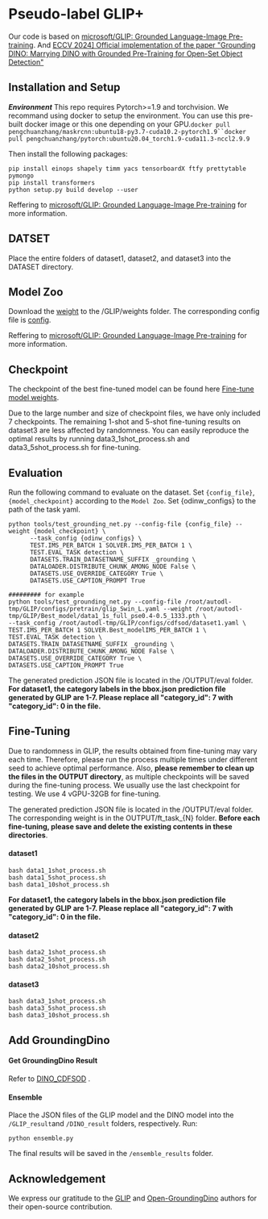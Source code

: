 
# Pseudo-label GLIP+



Our code is based on [microsoft/GLIP: Grounded Language-Image Pre-training](https://github.com/microsoft/GLIP). And [ECCV 2024\] Official implementation of the paper "Grounding DINO: Marrying DINO with Grounded Pre-Training for Open-Set Object Detection"](https://github.com/IDEA-Research/GroundingDINO)



## Installation and Setup

***Environment*** This repo requires Pytorch>=1.9 and torchvision. We recommand using docker to setup the environment. You can use this pre-built docker image or this one depending on your GPU.`docker pull pengchuanzhang/maskrcnn:ubuntu18-py3.7-cuda10.2-pytorch1.9``docker pull pengchuanzhang/pytorch:ubuntu20.04_torch1.9-cuda11.3-nccl2.9.9`

Then install the following packages:

```
pip install einops shapely timm yacs tensorboardX ftfy prettytable pymongo
pip install transformers 
python setup.py build develop --user
```

Reffering to [microsoft/GLIP: Grounded Language-Image Pre-training](https://github.com/microsoft/GLIP) for more information.



## DATSET

Place the entire folders of dataset1, dataset2, and dataset3 into the DATASET directory.





## Model Zoo

Download the [weight](https://huggingface.co/GLIPModel/GLIP/blob/main/glip_large_model.pth) to the /GLIP/weights folder. The corresponding config file is [config](configs/pretrain/glip_Swin_L.yaml).

Reffering to [microsoft/GLIP: Grounded Language-Image Pre-training](https://github.com/microsoft/GLIP) for more information.



## Checkpoint

The checkpoint of the best fine-tuned model can be found here [Fine-tune model weights](https://huggingface.co/ZHENYU99/CDFSOD/tree/main).

Due to the large number and size of checkpoint files, we have only included 7 checkpoints. The remaining 1-shot and 5-shot fine-tuning results on dataset3 are less affected by randomness. You can easily reproduce the optimal results by running data3_1shot_process.sh and data3_5shot_process.sh for fine-tuning.



## Evaluation

Run the following command to evaluate on the dataset. Set `{config_file}`, `{model_checkpoint}` according to the `Model Zoo`. Set {odinw_configs} to the path of the task yaml.

```
python tools/test_grounding_net.py --config-file {config_file} --weight {model_checkpoint} \
      --task_config {odinw_configs} \
      TEST.IMS_PER_BATCH 1 SOLVER.IMS_PER_BATCH 1 \
      TEST.EVAL_TASK detection \
      DATASETS.TRAIN_DATASETNAME_SUFFIX _grounding \
      DATALOADER.DISTRIBUTE_CHUNK_AMONG_NODE False \
      DATASETS.USE_OVERRIDE_CATEGORY True \
      DATASETS.USE_CAPTION_PROMPT True
      
######### for example
python tools/test_grounding_net.py --config-file /root/autodl-tmp/GLIP/configs/pretrain/glip_Swin_L.yaml --weight /root/autodl-tmp/GLIP/Best_model/data1_1s_full_pse0.4-0.5_1333.pth \
--task_config /root/autodl-tmp/GLIP/configs/cdfsod/dataset1.yaml \
TEST.IMS_PER_BATCH 1 SOLVER.Best_modelIMS_PER_BATCH 1 \
TEST.EVAL_TASK detection \
DATASETS.TRAIN_DATASETNAME_SUFFIX _grounding \
DATALOADER.DISTRIBUTE_CHUNK_AMONG_NODE False \
DATASETS.USE_OVERRIDE_CATEGORY True \
DATASETS.USE_CAPTION_PROMPT True
```



The generated prediction JSON file is located in the /OUTPUT/eval folder. **For dataset1, the category labels in the bbox.json prediction file generated by GLIP are 1-7. Please replace all "category_id": 7 with "category_id": 0 in the file.**





## Fine-Tuning

Due to randomness in GLIP, the results obtained from fine-tuning may vary each time. Therefore, please run the process multiple times under different seed to achieve optimal performance. Also, **please remember to clean up the files in the OUTPUT directory**, as multiple checkpoints will be saved during the fine-tuning process. We usually use the last checkpoint for testing. We use 4 vGPU-32GB for fine-tuning.



The generated prediction JSON file is located in the /OUTPUT/eval folder. The corresponding weight is in the OUTPUT/ft_task_{N} folder. **Before each fine-tuning, please save and delete the existing contents in these directories**.



#### dataset1

```
bash data1_1shot_process.sh
bash data1_5shot_process.sh
bash data1_10shot_process.sh
```

**For dataset1, the category labels in the bbox.json prediction file generated by GLIP are 1-7. Please replace all "category_id": 7 with "category_id": 0 in the file.**

#### dataset2

```
bash data2_1shot_process.sh
bash data2_5shot_process.sh
bash data2_10shot_process.sh
```

#### dataset3

```
bash data3_1shot_process.sh
bash data3_5shot_process.sh
bash data3_10shot_process.sh
```





## Add GroundingDino

#### Get GroundingDino Result

Refer to [DINO_CDFSOD](https://github.com/Pumpkinder/CDFSOD.git)  .

#### Ensemble

Place the JSON files of the GLIP model and the DINO model into the `/GLIP_result`and `/DINO_result` folders, respectively. Run:

```
python ensemble.py
```

The final results will be saved in the `/ensemble_results` folder.



## Acknowledgement

We express our gratitude to the [GLIP](https://github.com/microsoft/GLIP) and [Open-GroundingDino](https://github.com/longzw1997/Open-GroundingDino) authors for their open-source contribution.






